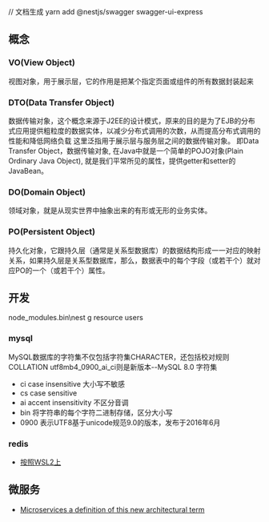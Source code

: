 
// 文档生成
yarn add @nestjs/swagger swagger-ui-express

## 概念

### VO(View Object)
视图对象，用于展示层，它的作用是把某个指定页面或组件的所有数据封装起来

### DTO(Data Transfer Object)
数据传输对象，这个概念来源于J2EE的设计模式，原来的目的是为了EJB的分布式应用提供粗粒度的数据实体，以减少分布式调用的次数，从而提高分布式调用的性能和降低网络负载
这里泛指用于展示层与服务层之间的数据传输对象。
即Data Transfer Object，数据传输对象, 在Java中就是一个简单的POJO对象(Plain Ordinary Java Object), 就是我们平常所见的属性，提供getter和setter的JavaBean。

### DO(Domain Object)
领域对象，就是从现实世界中抽象出来的有形或无形的业务实体。

### PO(Persistent Object)
持久化对象，它跟持久层（通常是关系型数据库）的数据结构形成一一对应的映射关系，如果持久层是关系型数据库，那么，数据表中的每个字段（或若干个）就对应PO的一个（或若干个）属性。


## 开发

node_modules\.bin\nest g resource users

### mysql

MySQL数据库的字符集不仅包括字符集CHARACTER，还包括校对规则COLLATION
utf8mb4_0900_ai_ci则是新版本--MySQL 8.0
字符集
- ci case insensitive 大小写不敏感
- cs case sensitive
- ai accent insensitivity 不区分音调
- bin 将字符串的每个字符二进制存储，区分大小写
- 0900 表示UTF8基于unicode规范9.0的版本，发布于2016年6月


### redis

- [按照WSL2上](https://redis.io/docs/getting-started/installation/install-redis-on-windows/)

## 微服务

- [Microservices a definition of this new architectural term](https://martinfowler.com/articles/microservices.html)
